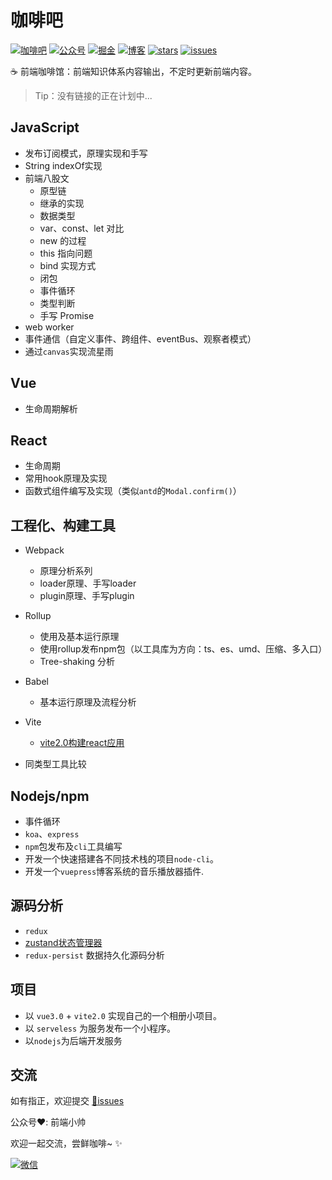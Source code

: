 # 咖啡吧

[![咖啡吧](https://img.shields.io/badge/CoffeeBar-%E5%92%96%E5%95%A1%E5%90%A7-orange)](#咖啡吧)
[![公众号](https://img.shields.io/badge/%E5%85%AC%E4%BC%97%E5%8F%B7-%E5%89%8D%E7%AB%AF%E5%B0%8F%E5%B8%85-blueviolet)](#交流)
[![掘金](https://img.shields.io/badge/Juejin-掘金-blue)](https://juejin.im/user/1204720476890477)
[![博客](https://img.shields.io/badge/ssscode-%E5%8D%9A%E5%AE%A2-brightgreen)](https://ssscode.com/)
[![stars](https://img.shields.io/github/stars/JS-banana/front-end-coffeeBar)](https://github.com/JS-banana/front-end-coffeeBar/stargazers)
[![issues](https://img.shields.io/github/issues/JS-banana/front-end-coffeeBar)](https://github.com/JS-banana/front-end-coffeeBar/issues)

:coffee: 前端咖啡馆：前端知识体系内容输出，不定时更新前端内容。

> Tip：没有链接的正在计划中...

## JavaScript

- 发布订阅模式，原理实现和手写
- String indexOf实现
- 前端八股文
  - 原型链
  - 继承的实现
  - 数据类型
  - var、const、let 对比
  - new 的过程
  - this 指向问题
  - bind 实现方式
  - 闭包
  - 事件循环
  - 类型判断
  - 手写 Promise
- web worker
- 事件通信（自定义事件、跨组件、eventBus、观察者模式）
- 通过`canvas`实现流星雨

## Vue

- 生命周期解析

## React

- 生命周期
- 常用hook原理及实现
- 函数式组件编写及实现（类似`antd`的`Modal.confirm()`）

## 工程化、构建工具

- Webpack
  - 原理分析系列
  - loader原理、手写loader
  - plugin原理、手写plugin

- Rollup
  - 使用及基本运行原理
  - 使用rollup发布npm包（以工具库为方向：ts、es、umd、压缩、多入口）
  - Tree-shaking 分析

- Babel
  - 基本运行原理及流程分析

- Vite
  - [vite2.0构建react应用](https://juejin.cn/post/6986169708722520072)

- 同类型工具比较

## Nodejs/npm

- 事件循环
- `koa`、`express`
- `npm`包发布及`cli`工具编写
- 开发一个快速搭建各不同技术栈的项目`node-cli`。
- 开发一个`vuepress`博客系统的音乐播放器插件.

## 源码分析

- `redux`
- [zustand状态管理器](https://juejin.cn/post/6970951346816188430)
- `redux-persist` 数据持久化源码分析

<!-- ## 网络协议/浏览器

## 数据结构与算法 -->

## 项目

- 以 `vue3.0` + `vite2.0` 实现自己的一个相册小项目。
- 以 `serveless` 为服务发布一个小程序。
- 以`nodejs`为后端开发服务

## 交流

如有指正，欢迎提交 [:bug:issues](https://github.com/JS-banana/front-end-coffeeBar/issues)

公众号:heart:: 前端小帅

欢迎一起交流，尝鲜咖啡~ :sparkles:

[![微信](https://cdn.jsdelivr.net/gh/JS-banana/images/vuepress/1.jpg)](#交流)
